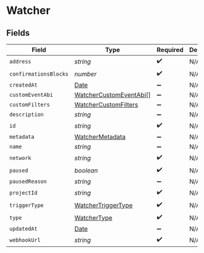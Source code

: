 # Watcher


## Fields

| Field                                                                                         | Type                                                                                          | Required                                                                                      | Description                                                                                   |
| --------------------------------------------------------------------------------------------- | --------------------------------------------------------------------------------------------- | --------------------------------------------------------------------------------------------- | --------------------------------------------------------------------------------------------- |
| `address`                                                                                     | *string*                                                                                      | :heavy_check_mark:                                                                            | N/A                                                                                           |
| `confirmationsBlocks`                                                                         | *number*                                                                                      | :heavy_check_mark:                                                                            | N/A                                                                                           |
| `createdAt`                                                                                   | [Date](https://developer.mozilla.org/en-US/docs/Web/JavaScript/Reference/Global_Objects/Date) | :heavy_minus_sign:                                                                            | N/A                                                                                           |
| `customEventAbi`                                                                              | [WatcherCustomEventAbi](../../models/shared/watchercustomeventabi.md)[]                       | :heavy_minus_sign:                                                                            | N/A                                                                                           |
| `customFilters`                                                                               | [WatcherCustomFilters](../../models/shared/watchercustomfilters.md)                           | :heavy_minus_sign:                                                                            | N/A                                                                                           |
| `description`                                                                                 | *string*                                                                                      | :heavy_minus_sign:                                                                            | N/A                                                                                           |
| `id`                                                                                          | *string*                                                                                      | :heavy_check_mark:                                                                            | N/A                                                                                           |
| `metadata`                                                                                    | [WatcherMetadata](../../models/shared/watchermetadata.md)                                     | :heavy_minus_sign:                                                                            | N/A                                                                                           |
| `name`                                                                                        | *string*                                                                                      | :heavy_minus_sign:                                                                            | N/A                                                                                           |
| `network`                                                                                     | *string*                                                                                      | :heavy_check_mark:                                                                            | N/A                                                                                           |
| `paused`                                                                                      | *boolean*                                                                                     | :heavy_check_mark:                                                                            | N/A                                                                                           |
| `pausedReason`                                                                                | *string*                                                                                      | :heavy_minus_sign:                                                                            | N/A                                                                                           |
| `projectId`                                                                                   | *string*                                                                                      | :heavy_check_mark:                                                                            | N/A                                                                                           |
| `triggerType`                                                                                 | [WatcherTriggerType](../../models/shared/watchertriggertype.md)                               | :heavy_check_mark:                                                                            | N/A                                                                                           |
| `type`                                                                                        | [WatcherType](../../models/shared/watchertype.md)                                             | :heavy_check_mark:                                                                            | N/A                                                                                           |
| `updatedAt`                                                                                   | [Date](https://developer.mozilla.org/en-US/docs/Web/JavaScript/Reference/Global_Objects/Date) | :heavy_minus_sign:                                                                            | N/A                                                                                           |
| `webhookUrl`                                                                                  | *string*                                                                                      | :heavy_check_mark:                                                                            | N/A                                                                                           |